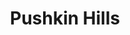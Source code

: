 ---
title: Pushkin Hills
authors:
- Sergei Dovlatov
year: 1983
goodreads: 1052017
language: Russian
rating: 5
tags:
- Fiction
---